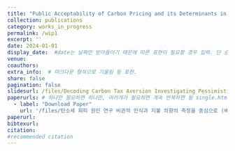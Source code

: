```yaml
---
title: "Public Acceptability of Carbon Pricing and its Determinants in Korea: A Discrete Choice Experiment and its Validation"
collection: publications
category: works_in_progress
permalink: /wip1
excerpt: ''
date: 2024-01-01
display_date:  #date는 날짜만 받아들이기 때문에 따른 표현이 필요할 경우 입력. 단 순서는 date를 여전히 활용함.
venue: 
coauthors: 
extra_info:  # 마크다운 형식으로 기울림 등 표현. 
share: false
pagination: false
slidesurl: /files/Decoding Carbon Tax Aversion Investigating Pessimistic Beliefs and Willingness to Pay(배진수, KIF발표).pdf
paperurls: # 하나만 필요하면 하나만, 여러개가 필요하면 계속 반복하면 됨 single.html 에서 작동
  - label: "Download Paper"
    url: '/files/탄소세 회피 원인 연구 비관적 인식과 지불 의향의 측정을 중심으로 (배진수).pdf'
paperurl: 
bibtexurl: 
citation:
#recommended citation  
---
```


